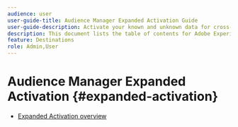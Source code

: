 ```yaml
---
audience: user
user-guide-title: Audience Manager Expanded Activation Guide
user-guide-description: Activate your known and unknown data for cross-channel marketing campaigns, email campaigns, targeted advertising, and more.
description: This document lists the table of contents for Adobe Experience Platform destinations
feature: Destinations
role: Admin,User
---
```


# Audience Manager Expanded Activation {#expanded-activation}

* [Expanded Activation overview](./overview.md)
